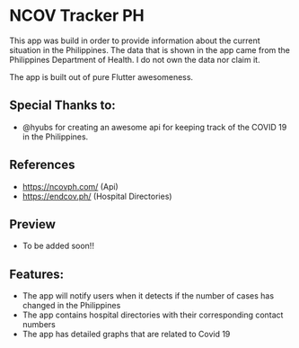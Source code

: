 # NCOV Tracker PH

This app was build in order to provide information about the current situation in the Philippines.
The data that is shown in the app came from the Philippines Department of Health. I do not own the data nor claim it.

The app is built out of pure Flutter awesomeness.

## Special Thanks to:
 - @hyubs for creating an awesome api for keeping track of the COVID 19 in the Philippines.
 
## References
 - https://ncovph.com/ (Api)
 - https://endcov.ph/ (Hospital Directories)

## Preview
- To be added soon!!

## Features:
- The app will notify users when it detects if the number of cases has changed in the Philippines
- The app contains hospital directories with their corresponding contact numbers
- The app has detailed graphs that are related to Covid 19

